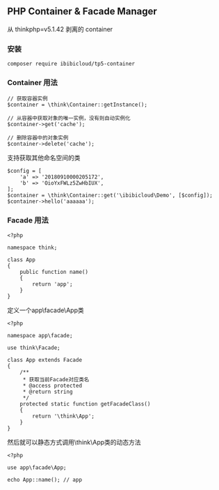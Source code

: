 
## PHP Container & Facade Manager
从 thinkphp=v5.1.42 剥离的 container

### 安装
~~~
composer require ibibicloud/tp5-container
~~~

### Container 用法
~~~
// 获取容器实例
$container = \think\Container::getInstance();

// 从容器中获取对象的唯一实例，没有则自动实例化
$container->get('cache');

// 删除容器中的对象实例
$container->delete('cache');
~~~

支持获取其他命名空间的类
~~~
$config = [
    'a' => '20180910000205172',
    'b' => 'OioYxFWLz5ZwHbIUX',
];
$container = \think\Container::get('\ibibicloud\Demo', [$config]);
$container->hello('aaaaaa');
~~~

### Facade 用法
~~~
<?php

namespace think;

class App 
{
    public function name()
    {
        return 'app';
    }
}
~~~

定义一个app\facade\App类
~~~
<?php

namespace app\facade;

use think\Facade;

class App extends Facade
{
    /**
     * 获取当前Facade对应类名
     * @access protected
     * @return string
     */
    protected static function getFacadeClass()
    {
        return '\think\App';
    }
}
~~~

然后就可以静态方式调用\think\App类的动态方法
~~~
<?php

use app\facade\App;

echo App::name(); // app
~~~